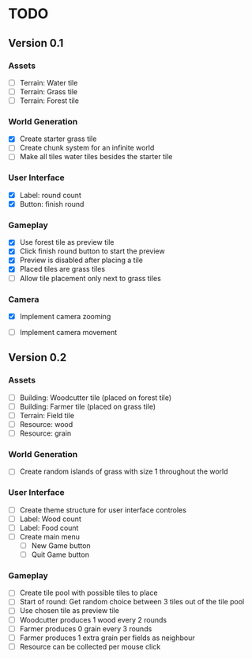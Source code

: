 # TODO


## Version 0.1

### Assets
- [ ] Terrain: Water tile
- [ ] Terrain: Grass tile
- [ ] Terrain: Forest tile

### World Generation
- [x] Create starter grass tile
- [ ] Create chunk system for an infinite world
- [ ] Make all tiles water tiles besides the starter tile
      
### User Interface
- [x] Label: round count
- [x] Button: finish round

### Gameplay
- [x] Use forest tile as preview tile
- [x] Click finish round button to start the preview
- [x] Preview is disabled after placing a tile
- [x] Placed tiles are grass tiles
- [ ] Allow tile placement only next to grass tiles

### Camera
- [x] Implement camera zooming
- [ ] Implement camera movement


## Version 0.2

### Assets
- [ ] Building: Woodcutter tile (placed on forest tile)
- [ ] Building: Farmer tile (placed on grass tile)
- [ ] Terrain: Field tile
- [ ] Resource: wood
- [ ] Resource: grain

### World Generation
- [ ] Create random islands of grass with size 1 throughout the world

### User Interface
- [ ] Create theme structure for user interface controles
- [ ] Label: Wood count
- [ ] Label: Food count
- [ ] Create main menu
  - [ ] New Game button
  - [ ] Quit Game button

### Gameplay
- [ ] Create tile pool with possible tiles to place
- [ ] Start of round: Get random choice between 3 tiles out of the tile pool
- [ ] Use chosen tile as preview tile
- [ ] Woodcutter produces 1 wood every 2 rounds
- [ ] Farmer produces 0 grain every 3 rounds
- [ ] Farmer produces 1 extra grain per fields as neighbour
- [ ] Resource can be collected per mouse click

